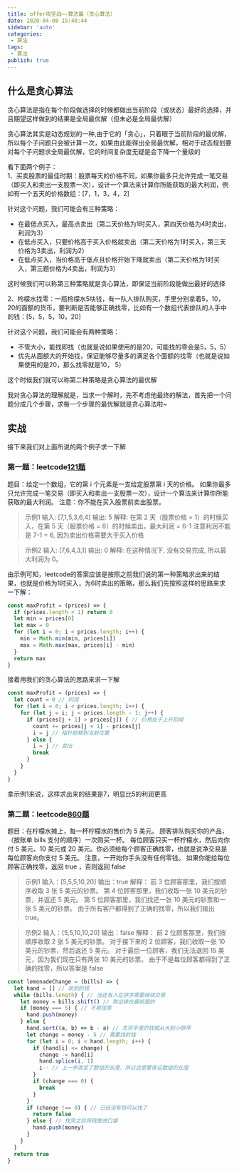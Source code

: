 ```yaml
--- 
title: offer攻坚战——算法篇（贪心算法）
date: 2020-04-08 15:48:44
sidebar: 'auto'
categories: 
 - 算法
tags: 
 - 算法
publish: true
---
```


## 什么是贪心算法

贪心算法是指在每个阶段做选择的时候都做出当前阶段（或状态）最好的选择，并且期望这样做到的结果是全局最优解（但未必是全局最优解）  

贪心算法其实是动态规划的一种,由于它的「贪心」，只着眼于当前阶段的最优解，所以每个子问题只会被计算一次，如果由此能得出全局最优解，相对于动态规划要对每个子问题求全局最优解，它的时间复杂度无疑是会下降一个量级的  

看下面两个例子：  
1、买卖股票的最佳时期：股票每天的价格不同，如果你最多只允许完成一笔交易（即买入和卖出一支股票一次），设计一个算法来计算你所能获取的最大利润，例如有一个五天的价格数组：[7，1，3，4，2]  

针对这个问题，我们可能会有三种策略：

- 在最低点买入，最高点卖出（第二天价格为1时买入，第四天价格为4时卖出，利润为3）
- 在低点买入，只要价格高于买入价格就卖出（第二天价格为1时买入，第三天价格为3卖出，利润为2）
- 在低点买入，当价格高于低点且价格开始下降就卖出（第二天价格为1时买入，第三题价格为4卖出，利润为3）

这时候我们可以称第三种策略就是贪心算法，即保证当前阶段能做出最好的选择  

2、柃檬水找零：一瓶柃檬水5块钱，有一队人排队购买，手里分别拿着5，10，20的面额的货币，要判断是否能够正确找零，比如有一个数组代表排队的人手中的钱：[5，5，5，10，20]  

针对这个问题，我们可能会有两种策略：

- 不管大小，能找即找（也就是说如果使用的是20，可能找的零会是5，5，5）
- 优先从面额大的开始找，保证能够尽量多的满足各个面额的找零（也就是说如果使用的是20，那么找零就是10， 5）  

这个时候我们就可以称第二种策略是贪心算法的最优解  

我对贪心算法的理解就是，当求一个解时，先不考虑他最终的解法，首先把一个问题分成几个步骤，求每一个步骤的最优解就是贪心算法啦~  

## 实战

接下来我们对上面所说的两个例子求一下解  

### 第一题：leetcode[121题](https://leetcode-cn.com/problems/best-time-to-buy-and-sell-stock/)

题目：给定一个数组，它的第 i 个元素是一支给定股票第 i 天的价格。
如果你最多只允许完成一笔交易（即买入和卖出一支股票一次），设计一个算法来计算你所能获取的最大利润。
注意：你不能在买入股票前卖出股票。

> 示例1
> 输入: [7,1,5,3,6,4]
> 输出: 5
> 解释: 在第 2 天（股票价格 = 1）的时候买入，在第 5 天（股票价格 = 6）的时候卖出，最大利润 = 6-1
> 注意利润不能是 7-1 = 6, 因为卖出价格需要大于买入价格  

> 示例2
> 输入: [7,6,4,3,1]
> 输出: 0
> 解释: 在这种情况下, 没有交易完成, 所以最大利润为 0。

由示例可知，leetcode的答案应该是按照之前我们说的第一种策略求出来的结果，也就是价格为1时买入，为6时卖出的策略，那么我们先按照这样的思路来求一下解：  

```js
const maxProfit = (prices) => {
  if (prices.length < 1) return 0
  let min = prices[0]
  let max = 0
  for (let i = 0; i < prices.length; i++) {
    min = Math.min(min, prices[i])
    max = Math.max(max, prices[i] - min)
  }
  return max
}
```

接着用我们的贪心算法的思路来求一下解  

```js
const maxProfit = (prices) => {
  let count = 0 // 利润
  for (let i = 0; i < prices.length; i++) {
    for (let j = i; j < prices.length - 1; j++) {
      if (prices[j + 1] > prices[j]) { // 价格处于上升阶段
        count += prices[j + 1] - prices[j]
        i = j // 指针前移到当前位置
      } else {
        i = j // 卖出
        break
      }
    }
  }
}
```

拿示例1来说，这样求出来的结果是7，明显比5的利润更高  

### 第二题：leetcode[860题](https://leetcode-cn.com/problems/lemonade-change/)

题目：在柠檬水摊上，每一杯柠檬水的售价为 5 美元。
顾客排队购买你的产品，（按账单 bills 支付的顺序）一次购买一杯。
每位顾客只买一杯柠檬水，然后向你付 5 美元、10 美元或 20 美元。你必须给每个顾客正确找零，也就是说净交易是每位顾客向你支付 5 美元。
注意，一开始你手头没有任何零钱。
如果你能给每位顾客正确找零，返回 true ，否则返回 false

> 示例1
> 输入：[5,5,5,10,20]
> 输出：true
> 解释：
> 前 3 位顾客那里，我们按顺序收取 3 张 5 美元的钞票。
> 第 4 位顾客那里，我们收取一张 10 美元的钞票，并返还 5 美元。
> 第 5 位顾客那里，我们找还一张 10 美元的钞票和一张 5 美元的钞票。
> 由于所有客户都得到了正确的找零，所以我们输出 true。

> 示例2
> 输入：[5,5,10,10,20]
> 输出：false
> 解释：
> 前 2 位顾客那里，我们按顺序收取 2 张 5 美元的钞票。
> 对于接下来的 2 位顾客，我们收取一张 10 美元的钞票，然后返还 5 美元。
> 对于最后一位顾客，我们无法退回 15 美元，因为我们现在只有两张 10 美元的钞票。
> 由于不是每位顾客都得到了正确的找零，所以答案是 false

```js
const lemonadeChange = (bills) => {
  let hand = [] // 收到的钱
  while (bills.length) { // 当还有人在排序需要继续交易
    let money = bills.shift() // 取出排在最前面的
    if (money === 5) { // 不用找零
      hand.push(money)
    } else {
      hand.sort((a, b) => b - a) // 先将手里的钱按从大到小排序
      let change = money - 5 // 需要找的钱
      for (let i = 0; i < hand.length; i++) {
        if (hand[i] <= change) {
          change -= hand[i]
          hand.splice(i, 1)
          i-- // 上一步改变了数组的长度，所以这里要保证数组的长度
        }
        if (change === 0) {
          break
        }
      }
      if (change !== 0) { // 已经没有钱可以找了
        return false
      } else { // 找完之后将钱放进口袋
        hand.push(money)
      }
    }
  }
  return true
}
```
